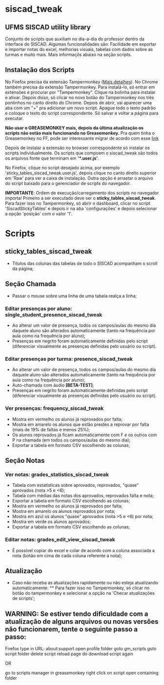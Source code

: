 # siscad_tweak
## UFMS SISCAD utility library

Conjunto de scripts que auxiliam no dia-a-dia do professor dentro da interface do SISCAD.
Algumas funcionalidades são: Facilidade em exportar e importar notas do excel, melhorias visuais, tabelas com dados sobre as turmas e muito mais. 
Mais informaçõs abaixo na seção scripts.

## Instalação dos Scripts

No Firefox precisa da extensão Tampermonkey ([Mais detalhes](https://addons.mozilla.org/pt-BR/firefox/addon/tampermonkey/)).
No Chrome também precisa da extensão Tampermonkey. Para instalá-lo, só entrar em extensões e procurar por "Tampermonkey". Clique na bolinha para instalar e ativar.
Depois disso, só clicar no novo botão do Tampermonkey nos três pontinhos no canto direito do Chrome. Depois de abrir, vai aparecer uma aba com um "+" pra adicionar um novo script.
Apague todo o texto padrão e coloque o texto do script correspondente. Só salvar e voltar a página para executar.

**Não usar o GREASEMONKEY mais, depois da última atualização os scripts não estão mais funcionando no Greasemonkey.**
Pra quem tinha o Greasemonkey no FF, pode ser interessante migrar de acordo com esse [link](https://stackoverflow.com/questions/47317983/how-to-transfer-all-greasemonkey-userscripts-to-tampermonkey-on-firefox-57)


Depois de instalar a extensão no browser correspondente só instalar os scripts individualmente.
Os scripts que compoem o siscad_tweak são todos os arquivos fonte que terminam em **'*.user.js'**.

No Firefox, clique no script desejado acima, por exemplo 'sticky_tables_siscad_tweak.user.js', depois clique no canto direito superior em 'Raw' para ver a caixa de instalação.
Outra opção é arrastar o arquivo do script baixado para o gerenciador de scripts do navegador.

**IMPORTANTE**: Ordem de execução/carregamento dos scripts no navegador importa! Primeiro a ser executado deve ser o **sticky_tables_siscad_tweak**.
Para fazer isso no Tampermonkey, só abrir o dashboard, clicar no script 'SiscadStickyTables' e depois ir na aba 'configurações' e depois selecionar a opção 'posição' com o valor '1'.

# Scripts

## sticky_tables_siscad_tweak
* Titulos das colunas das tabelas de todo o SISCAD acompanham o scroll da página;

## Seção Chamada
* Passar o mouse sobre uma linha de uma tabela realça a linha;

### Editar presenças por aluno: single_student_presence_siscad_tweak 
* Ao alterar um valor de presença, todos os campos/aulas do mesmo dia daquele aluno são alterados automaticamente (tanto na frequência por aula como na frequência por aluno);
* Presenças em negrito foram automaticamente definidas pelo script (diferenciar visualmente as presenças definidas pelo usuário ou script).

### Editar presenças por turma: presence_siscad_tweak
* Ao alterar um valor de presença, todos os campos/aulas do mesmo dia daquele aluno são alterados automaticamente (tanto na frequência por aula como na frequência por aluno);
* Auto-chamada com áudio **[BETA-TEST]**;
* Presenças em negrito foram automaticamente definidas pelo script (diferenciar visualmente as presenças definidas pelo usuário ou script).

### Ver presenças: frequency_siscad_tweak

* Mostra em vermelho os alunos já reprovados por falta;
* Mostra em amarelo os alunos que estão prestes a reprovar por falta (mais de 19% de faltas e menos 25%);
* Os alunos reprovados já ficam automaticamente com F e os outros com P na chamada (em todos os campos/aulas do mesmo dia);
* Exportar a tabela em formato CSV escolhendo as colunas;

## Seção Notas

### Ver notas: grades_statistics_siscad_tweak
* Tabela com estatísticas sobre aprovados, reprovados, "quase" aprovados (nota >5 e <6);
* Tabela com médias das notas dos aprovados, reprovados falta e nota;
* Exportar a tabela em formato CSV escolhendo as colunas;
* Mostra em vermelho os alunos já reprovados por falta;
* Mostra em amarelo os alunos reprovados por nota;
* Mostra em azul os alunos "quase" aprovados (nota >5 e <6) por nota;
* Mostra em verde os alunos aprovados;
* Exportar a tabela em formato CSV escolhendo as colunas;

### Editar notas: grades_edit_view_siscad_tweak
* É possível copiar do excel e colar de acordo com a coluna associada a nota (botão em cima de cada coluna referente a nota);

## Atualização

* Caso não receba as atualizações rapidamente ou não esteja atualizando automaticamente: 
** Para fazer isso no Tampermonkey, só clicar no botão do tampermonkey e selecionar a opção  na 'Checar atualizações de scripts';

## WARNING: Se  estiver tendo dificuldade com a atualização de alguns arquivos ou novas versões não funcionarem, tente o seguinte passo a passo:

Firefox
type in URL: about:support
open profile folder
goto gm_scripts
goto script folder
delete script
reload page do download script again


OR

go to scripts manager in greasemonkey
right click on script
open containing folder
